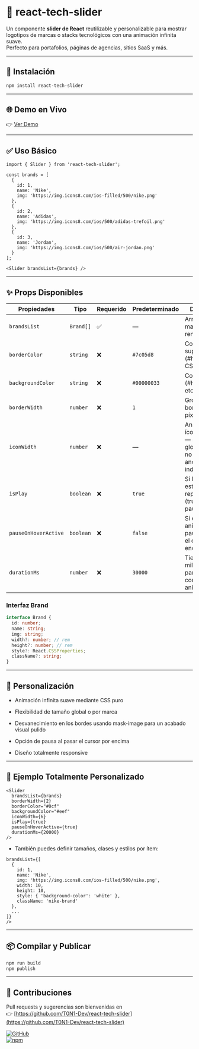 # 📛 react-tech-slider

Un componente **slider de React** reutilizable y personalizable para mostrar logotipos de marcas o stacks tecnológicos con una animación infinita suave.  
Perfecto para portafolios, páginas de agencias, sitios SaaS y más.

---

## 🚀 Instalación

```bash  
npm install react-tech-slider
```
---

## 🌐 Demo en Vivo

👉 [Ver Demo](https://stackblitz.com)

---

## ✅ Uso Básico

```tsx  
import { Slider } from 'react-tech-slider';

const brands = [
  {
    id: 1,
    name: 'Nike',
    img: 'https://img.icons8.com/ios-filled/500/nike.png'
  },
  {
    id: 2,
    name: 'Adidas',
    img: 'https://img.icons8.com/ios/500/adidas-trefoil.png'
  },
  {
    id: 3,
    name: 'Jordan',
    img: 'https://img.icons8.com/ios/500/air-jordan.png'
  }
];

<Slider brandsList={brands} />
```

---

## ✨ Props Disponibles


| Propiedades          | Tipo          | Requerido | Predeterminado | Descripción |
|----------------------|---------------|------------|---------------|-------------|
| `brandsList`         | `Brand[]`     | ✅        | —              | Arreglo de marcas para renderizar |
| `borderColor`        | `string`      | ❌        | `#7c05d8`      | Color del borde superior/inferior (#hex o color CSS) |
| `backgroundColor`    | `string`      | ❌        | `#00000033`    | Color de fondo (#hex, rgba, etc.) |
| `borderWidth`        | `number`      | ❌        | `1`            | Grosor del borde en píxeles |
| `iconWidth`          | `number`      | ❌        | —              | Ancho de los íconos (en rem) — se aplica globalmente si no se define un ancho individual |
| `isPlay`             | `boolean`     | ❌        | `true`         | Si la animación está en reproducción (true) o pausada (false) |
| `pauseOnHoverActive` | `boolean`     | ❌        | `false`        | Si es true, la animación se pausa al pasar el cursor por encima |
| `durationMs`         | `number`      | ❌        | `30000`        | Tiempo en milisegundos para un ciclo completo de animación |


### Interfaz Brand

```typescript  
interface Brand {
  id: number;
  name: string;
  img: string;
  width?: number; // rem
  height?: number; // rem
  style?: React.CSSProperties; 
  className?: string;
}
```
---

## 🎨 Personalización

- Animación infinita suave mediante CSS puro

- Flexibilidad de tamaño global o por marca

- Desvanecimiento en los bordes usando mask-image para un acabado visual pulido

- Opción de pausa al pasar el cursor por encima

- Diseño totalmente responsive

---

## 🧪 Ejemplo Totalmente Personalizado

```tsx  
<Slider 
  brandsList={brands}
  borderWidth={2}
  borderColor="#0cf"
  backgroundColor="#eef"
  iconWidth={6}
  isPlay={true}
  pauseOnHoverActive={true}
  durationMs={20000}
/>
```
- También puedes definir tamaños, clases y estilos por ítem:

```tsx  
brandsList={[
  {
    id: 1,
    name: 'Nike',
    img: 'https://img.icons8.com/ios-filled/500/nike.png',
    width: 10,
    height: 10,
    style: { 'background-color': 'white' },
    className: 'nike-brand'
  },
  ...
]}
/>
```

---

## 📦 Compilar y Publicar

```bash  
npm run build  
npm publish
```
---

## 🤝 Contribuciones

Pull requests y sugerencias son bienvenidas en  
👉 [https://github.com/T0N1-Dev/react-tech-slider](https://github.com/T0N1-Dev/react-tech-slider)

[![GitHub](https://img.shields.io/badge/GitHub-Repo-black?logo=github)](https://github.com/T0N1-Dev/react-tech-slider)  
[![npm](https://img.shields.io/npm/v/react-tech-slider)](https://www.npmjs.com/package/react-tech-slider?activeTab=readme)
